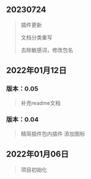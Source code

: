 ## 20230724
> 插件更新
>
> 文档分类重写
>
> 去除敏感词，修改包名
## 2022年01月12日
### 版本：0.05 
> 补充readme文档
### 版本：0.04
> 精简插件包内插件
> 添加图标
## 2022年01月06日
> 项目初始化